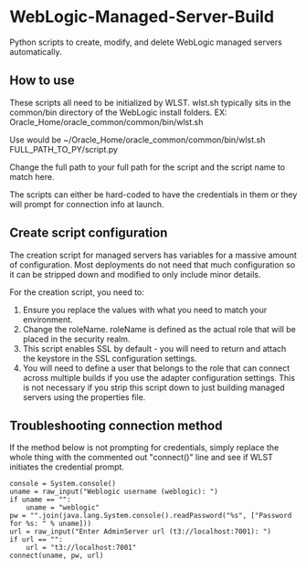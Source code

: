 # WebLogic-Managed-Server-Build
Python scripts to create, modify, and delete WebLogic managed servers automatically.

## How to use
These scripts all need to be initialized by WLST. wlst.sh typically sits in the common/bin directory of the WebLogic install folders.
EX: Oracle_Home/oracle_common/common/bin/wlst.sh

Use would be ~/Oracle_Home/oracle_common/common/bin/wlst.sh FULL_PATH_TO_PY/script.py

Change the full path to your full path for the script and the script name to match here.

The scripts can either be hard-coded to have the credentials in them or they will prompt for connection info at launch.


## Create script configuration
The creation script for managed servers has variables for a massive amount of configuration. Most deployments do not need that much configuration so it can be stripped down and modified to only include minor details.

For the creation script, you need to:
1) Ensure you replace the values with what you need to match your environment.
2) Change the roleName. roleName is defined as the actual role that will be placed in the security realm.
3) This script enables SSL by default - you will need to return and attach the keystore in the SSL configuration settings.
4) You will need to define a user that belongs to the role that can connect across multiple builds if you use the adapter configuration settings. This is not necessary if you strip this script down to just building managed servers using the properties file.


## Troubleshooting connection method
If the method below is not prompting for credentials, simply replace the whole thing with the commented out "connect()" line and see if WLST initiates the credential prompt.<br>
```
console = System.console()
uname = raw_input("Weblogic username (weblogic): ")
if uname == "":
    uname = "weblogic"
pw = "".join(java.lang.System.console().readPassword("%s", ["Password for %s: " % uname]))
url = raw_input("Enter AdminServer url (t3://localhost:7001): ")
if url == "":
    url = "t3://localhost:7001"
connect(uname, pw, url)
```
